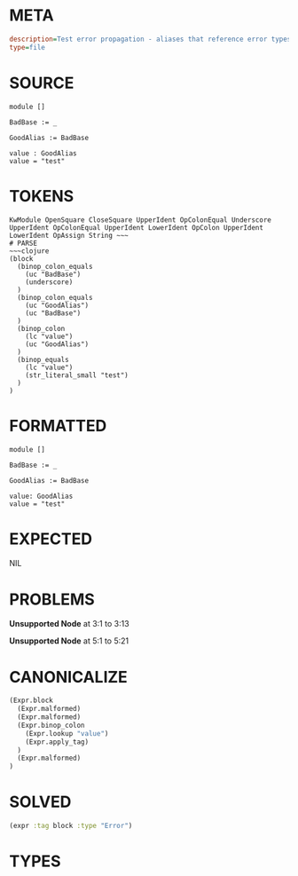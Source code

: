 # META
~~~ini
description=Test error propagation - aliases that reference error types should not propagate errors
type=file
~~~
# SOURCE
~~~roc
module []

BadBase := _

GoodAlias := BadBase

value : GoodAlias
value = "test"
~~~
# TOKENS
~~~text
KwModule OpenSquare CloseSquare UpperIdent OpColonEqual Underscore UpperIdent OpColonEqual UpperIdent LowerIdent OpColon UpperIdent LowerIdent OpAssign String ~~~
# PARSE
~~~clojure
(block
  (binop_colon_equals
    (uc "BadBase")
    (underscore)
  )
  (binop_colon_equals
    (uc "GoodAlias")
    (uc "BadBase")
  )
  (binop_colon
    (lc "value")
    (uc "GoodAlias")
  )
  (binop_equals
    (lc "value")
    (str_literal_small "test")
  )
)
~~~
# FORMATTED
~~~roc
module []

BadBase := _

GoodAlias := BadBase

value: GoodAlias
value = "test"
~~~
# EXPECTED
NIL
# PROBLEMS
**Unsupported Node**
at 3:1 to 3:13

**Unsupported Node**
at 5:1 to 5:21

# CANONICALIZE
~~~clojure
(Expr.block
  (Expr.malformed)
  (Expr.malformed)
  (Expr.binop_colon
    (Expr.lookup "value")
    (Expr.apply_tag)
  )
  (Expr.malformed)
)
~~~
# SOLVED
~~~clojure
(expr :tag block :type "Error")
~~~
# TYPES
~~~roc
~~~
